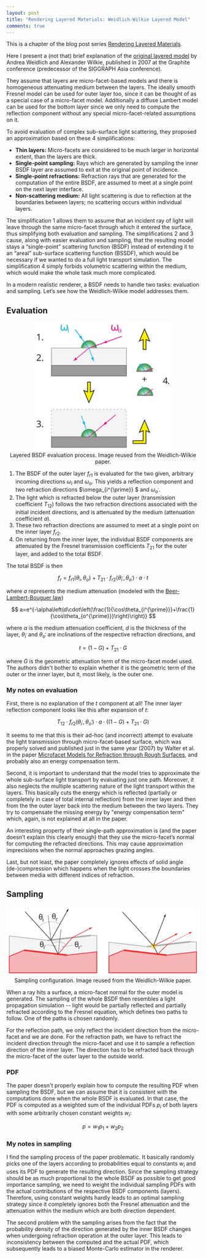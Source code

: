 ```yaml
---
layout: post
title: "Rendering Layered Materials: Weidlich-Wilkie Layered Model"
comments: true
---
```


This is a chapter of the blog post series [Rendering Layered Materials](rendering-layered-materials.html).

Here I present a (not that) brief explanation of the [original layered model](https://www.cg.tuwien.ac.at/research/publications/2007/weidlich_2007_almfs/) by Andrea Weidlich and Alexander Wilkie, published in 2007 at the Graphite conference (predecessor of the SIGGRAPH Asia conference).

They assume that layers are micro-facet-based models and there is homogeneous attenuating medium between the layers. The ideally smooth Fresnel model can be used for outer layer too, since it can be thought of as a special case of a micro-facet model. Additionally a diffuse Lambert model can be used for the bottom layer since we only need to compute the reflection component without any special micro-facet-related assumptions on it.

To avoid evaluation of complex sub-surface light scattering, they proposed an approximation based on these 4 simplifications:

- **Thin layers:** Micro-facets are considered to be much larger in horizontal extent, than the layers are thick.
- **Single-point sampling:** Rays which are generated by sampling the inner BSDF layer are assumed to exit at the original point of incidence.
- **Single-point refractions:** Refraction rays that are generated for the computation of the entire BSDF, are assumed to meet at a single point on the next layer interface.
- **Non-scattering medium:** All light scattering is due to reflection at the boundaries between layers; no scattering occurs within individual layers.

The simplification 1 allows them to assume that an incident ray of light will leave through the same micro-facet through which it entered the surface, thus simplifying both evaluation and sampling. The simplifications 2 and 3 cause, along with easier evaluation and sampling, that the resulting model stays a “single-point” scattering function (BSDF) instead of extending it to an “areal” sub-surface scattering function (BSSDF), which would be necessary if we wanted to do a full light transport simulation. The simplification 4 simply forbids volumetric scattering within the medium, which would make the whole task much more complicated.

In a modern realistic renderer, a BSDF needs to handle two tasks: evaluation and sampling. Let’s see how the Weidlich-Wilkie model addresses them.

## Evaluation

<p style="text-align: center">
   <img src="../images/Weidlich-Wilkie - Layers - Evaluation.svg" alt="BSDF evaluation process" width="360" /><br/>
   Layered BSDF evaluation process. Image reused from the Weidlich-Wilkie paper.
</p>

1. The BSDF of the outer layer $f_{r1}$ is evaluated for the two given, arbitrary incoming directions $\omega_{i}$ and $\omega_{o}$. This yields a reflection component and two refraction directions $\omega_{i^{\prime}} $ and $\omega_{o^{\prime}}$.
2. The light which is refracted below the outer layer (transmission coefficient $T_{12}$) follows the two refraction directions associated with the initial incident directions, and is attenuated by the medium (attenuation coefficient $a$).
3. These two refraction directions are assumed to meet at a single point on the inner layer $f_{r2}$.
4. On returning from the inner layer, the individual BSDF components are attenuated by the Fresnel transmission coefficients $T_{21}$ for the outer layer, and added to the total BSDF.

The total BSDF is then

$$
f_{r}=f_{r1}\left(\theta_{i},\theta_{o}\right)+T_{21} \cdot f_{r2}\left(\theta_{i^{\prime}},\theta_{o^{\prime}}\right)\cdot a\cdot t
$$

where $a$ represents the medium attenuation (modeled with the [Beer-Lambert-Bouguer law](https://en.wikipedia.org/wiki/Beer%E2%80%93Lambert_law))

$$
a=e^{-\alpha\left(d\cdot\left(\frac{1}{\cos\theta_{i^{\prime}}}+\frac{1}{\cos\theta_{o^{\prime}}}\right)\right)}
$$

where $\alpha$ is the medium attenuation coefficient, $d$ is the thickness of the layer, $\theta_{i^{\prime}}$ and $\theta_{o^{\prime}}$ are inclinations of the respective refraction directions, and

$$
t=\left(1-G\right)+T_{21}\cdot G
$$

where $G$ is the geometric attenuation term of the micro-facet model used. The authors didn't bother to explain whether it is the geometric term of the outer or the inner layer, but it, most likely, is the outer one.

### My notes on evaluation

First, there is no explanation of the $t$ component at all! The inner layer reflection component looks like this after expansion of $t$:

$$
T_{12} \cdot f_{r2}\left(\theta_{i^{\prime}},\theta_{o^{\prime}}\right)\cdot a \cdot \left(\left(1-G\right)+T_{21}\cdot G\right)
$$

It seems to me that this is their ad-hoc (and incorrect) attempt to evaluate the light transmission through micro-facet-based surface, which was properly solved and published just in the same year (2007) by Walter et al. in the paper [Microfacet Models for Refraction through Rough Surfaces](https://www.cs.cornell.edu/~srm/publications/EGSR07-btdf.html), and probably also an energy compensation term.

Second, it is important to understand that the model tries to approximate the whole sub-surface light transport by evaluating just one path. Moreover, it also neglects the multiple scattering nature of the light transport within the layers. This basically cuts the energy which is reflected (partially or completely in case of total internal reflection) from the inner layer and then from the the outer layer back into the medium between the two layers. They try to compensate the missing energy by "energy compensation term" which, again, is not explained at all in the paper.

An interesting property of their single-path approximation is (and the paper doesn’t explain this clearly enough) that they use the micro-facet’s normal for computing the refracted directions. This may cause approximation imprecisions when the normal approaches grazing angles.

Last, but not least, the paper completely ignores effects of solid angle (de-)compression which happens when the light crosses the boundaries between media with different indices of refraction.

## Sampling

<p style="text-align: center">
   <img src="../images/Weidlich-Wilkie - Layers - Assumptions - Base.svg" alt="BSDF evaluation process" width="700" /><br/>
   Sampling configuration. Image reused from the Weidlich-Wilkie paper.
</p>

When a ray hits a surface, a micro-facet normal for the outer model is generated. The sampling of the whole BSDF then resembles a light propagation simulation -- light would be partially reflected and partially refracted according to the Fresnel equation, which defines two paths to follow. One of the paths is chosen randomly.

For the reflection path, we only reflect the incident direction from the micro-facet and we are done. For the refraction path, we have to refract the incident direction through the micro-facet and use it to sample a reflection direction of the inner layer. The direction has to be refracted back through the micro-facet of the outer layer to the outside world.

### PDF

The paper doesn't properly explain how to compute the resulting PDF when sampling the BSDF, but we can assume that it is consistent with the computations done when the whole BSDF is evaluated. In that case, the PDF is computed as a weighted sum of the individual PDFs $p_i$ of both layers with some arbitrarily chosen constant weights $w_i$:

$$
p=w_{1}p_{1} + w_{2}p_{2}
$$

### My notes in sampling

I find the sampling process of the paper problematic. It basically randomly picks one of the layers according to probabilities equal to constants $w_i$ and uses its PDF to generate the resulting direction. Since the sampling strategy should be as much proportional to the whole BSDF as possible to get good importance sampling, we need to weight the individual sampling PDFs with the actual contributions of the respective BSDF components (layers). Therefore, using constant weights hardly leads to an optimal sampling strategy since it completely ignores both the Fresnel attenuation and the attenuation within the medium which are both direction dependent.

The second problem with the sampling arises from the fact that the probability density of the direction generated by the inner BSDF changes when undergoing refraction operation at the outer layer. This leads to inconsistency between the computed and the actual PDF, which subsequently leads to a biased Monte-Carlo estimator in the renderer.

